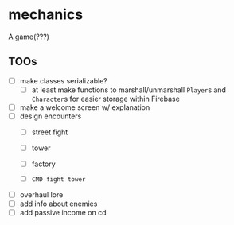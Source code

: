 # mechanics
A game(???)

## TOOs
- [ ] make classes serializable?
    - [ ] at least make functions to marshall/unmarshall `Player`s and `Character`s for easier storage within Firebase
- [ ] make a welcome screen w/ explanation
- [ ] design encounters
    - [ ] street fight 
    - [ ] tower
    - [ ] factory

    - [ ] `CMD fight tower`
- [ ] overhaul lore 
- [ ] add info about enemies 
- [ ] add passive income on cd 